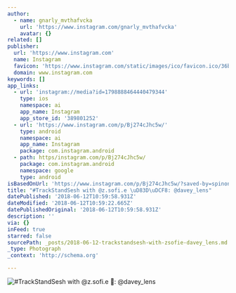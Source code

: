```yaml
---
author:
  - name: gnarly_mvthafvcka
    url: 'https://www.instagram.com/gnarly_mvthafvcka'
    avatar: {}
related: []
publisher:
  url: 'https://www.instagram.com'
  name: Instagram
  favicon: 'https://www.instagram.com/static/images/ico/favicon.ico/36b3ee2d91ed.ico'
  domain: www.instagram.com
keywords: []
app_links:
  - url: 'instagram://media?id=1798888464440479344'
    type: ios
    namespace: ai
    app_name: Instagram
    app_store_id: '389801252'
  - url: 'https://www.instagram.com/p/Bj274cJhc5w/'
    type: android
    namespace: ai
    app_name: Instagram
    package: com.instagram.android
  - path: https/instagram.com/p/Bj274cJhc5w/
    package: com.instagram.android
    namespace: google
    type: android
isBasedOnUrl: 'https://www.instagram.com/p/Bj274cJhc5w/?saved-by=spinonthese'
title: "#TrackStandSesh with @z.sofi.e \uD83D\uDCF8: @davey_lens"
datePublished: '2018-06-12T10:59:58.931Z'
dateModified: '2018-06-12T10:59:22.665Z'
datePublishedOriginal: '2018-06-12T10:59:58.931Z'
description: ''
via: {}
inFeed: true
starred: false
sourcePath: _posts/2018-06-12-trackstandsesh-with-zsofie-davey_lens.md
_type: Photograph
_context: 'http://schema.org'

---
```

![#TrackStandSesh with @z.sofi.e : @davey_lens](https://scontent-iad3-1.cdninstagram.com/vp/4fee9f0e1a48ace60d81683dcb0504ef/5BA8733E/t51.2885-15/e35/33860247_201996770426013_460681550833385472_n.jpg)